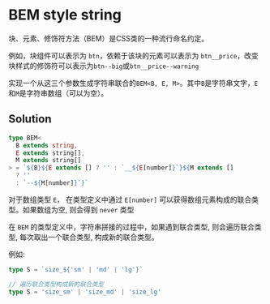 # BEM style string

块、元素、修饰符方法（BEM）是CSS类的一种流行命名约定。

例如，块组件可以表示为 `btn`，依赖于该块的元素可以表示为 `btn__price`，改变块样式的修饰符可以表示为`btn--big`或`btn__price--warning`

实现一个从这三个参数生成字符串联合的`BEM<B, E, M>`。其中`B`是字符串文字，`E`和`M`是字符串数组（可以为空）。

## Solution

```ts
type BEM<
  B extends string,
  E extends string[],
  M extends string[]
> = `${B}${E extends [] ? '' : `__${E[number]}`}${M extends []
  ? ''
  : `--${M[number]}`}`
```

对于数组类型 `E`， 在类型定义中通过 `E[number]` 可以获得数组元素构成的联合类型。如果数组为空, 则会得到 `never` 类型

在 `BEM` 的类型定义中，字符串拼接的过程中，如果遇到联合类型, 则会遍历联合类型, 每次取出一个联合类型, 构成新的联合类型。

例如:

```ts
type S = `size_${'sm' | 'md' | 'lg'}`

// 遍历联合类型构成新的联合类型
type S = 'size_sm' | 'size_md' | 'size_lg'
```
